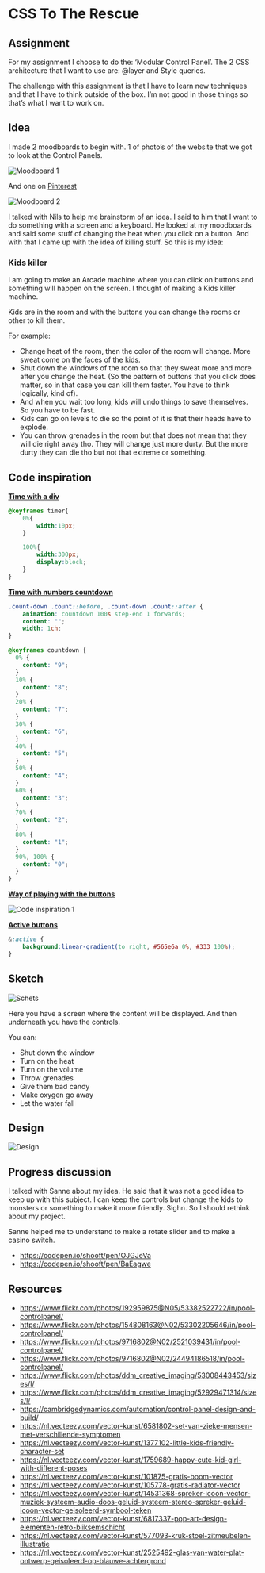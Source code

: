# CSS To The Rescue

## Assignment 
For my assignment I choose to do the: ‘Modular Control Panel’. 
The 2 CSS architecture that I want to use are: @layer and Style queries. 

The challenge with this assignment is that I have to learn new techniques and that I have to think outside of the box. I’m not good in those things so that’s what I want to work on. 

## Idea
I made 2 moodboards to begin with. 1 of photo’s of the website that we got to look at the Control Panels. 

![Moodboard 1](https://github.com/xiaonanpols21/css-to-the-rescue/blob/main/img/readme/moodboard-1.jpg)

And one on [Pinterest](https://nl.pinterest.com/xiaonanpols21/css-to-the-rescue/)

![Moodboard 2](https://github.com/xiaonanpols21/css-to-the-rescue/blob/main/img/readme/moodboard-2.png)

I talked with Nils to help me brainstorm of an idea. I said to him that I want to do something with a screen and a keyboard. He looked at my moodboards and said some stuff of changing the heat when you click on a button. And with that I came up with the idea of killing stuff. So this is my idea:

### Kids killer

I am going to make an Arcade machine where you can click on buttons and something will happen on the screen. I thought of making a Kids killer machine. 

Kids are in the room and with the buttons you can change the rooms or other to kill them. 

For example:

- Change heat of the room, then the color of the room will change. More sweat come on the faces of the kids.
- Shut down the windows of the room so that they sweat more and more after you change the heat. (So the pattern of buttons that you click does matter, so in that case you can kill them faster. You have to think logically, kind of).
- And when you wait too long, kids will undo things to save themselves. So you have to be fast.
- Kids can go on levels to die so the point of it is that their heads have to explode. 
- You can throw grenades in the room but that does not mean that they will die right away tho. They will change just more durty. But the more durty they can die tho but not that extreme or something. 

## Code inspiration

**[Time with a div](https://codepen.io/elad2412/pen/DBeNNZ?editors=1100)**
```css
@keyframes timer{
    0%{
        width:10px;
    }

    100%{
        width:300px; 
        display:block;
    }
}
```

**[Time with numbers countdown](https://codepen.io/elad2412/pen/wvabjXy?editors=1000)**

```css
.count-down .count::before, .count-down .count::after {
    animation: countdown 100s step-end 1 forwards;
    content: "";
    width: 1ch;
}

@keyframes countdown {
  0% {
    content: "9";
  }
  10% {
    content: "8";
  }
  20% {
    content: "7";
  }
  30% {
    content: "6";
  }
  40% {
    content: "5";
  }
  50% {
    content: "4";
  }
  60% {
    content: "3";
  }
  70% {
    content: "2";
  }
  80% {
    content: "1";
  }
  90%, 100% {
    content: "0";
  }
}
```

**[Way of playing with the buttons](https://codepen.io/sowg/pen/GRvQxpN?editors=0110)**

![Code inspiration 1](https://github.com/xiaonanpols21/css-to-the-rescue/blob/main/img/readme/codepen-inspiration-1.png)

**[Active buttons](https://codepen.io/brundolf/pen/beagbQ)**

```css
&:active {
    background:linear-gradient(to right, #565e6a 0%, #333 100%);
}
```

## Sketch
![Schets](https://github.com/xiaonanpols21/css-to-the-rescue/blob/main/img/readme/schets-1.png)

Here you have a screen where the content will be displayed. And then underneath you have the controls. 

You can:

- Shut down the window
- Turn on the heat
- Turn on the volume
- Throw grenades
- Give them bad candy
- Make oxygen go away
- Let the water fall

## Design
![Design](https://github.com/xiaonanpols21/css-to-the-rescue/blob/main/img/readme/design-1.png)

## Progress discussion
I talked with Sanne about my idea. He said that it was not a good idea to keep up with this subject. I can keep the controls but change the kids to monsters or something to make it more friendly. Sighn. So I should rethink about my project.

Sanne helped me to understand to make a rotate slider and to make a casino switch.

- https://codepen.io/shooft/pen/OJGJeVa
- https://codepen.io/shooft/pen/BaEagwe

## Resources
- https://www.flickr.com/photos/192959875@N05/53382522722/in/pool-controlpanel/
- https://www.flickr.com/photos/154808163@N02/53302205646/in/pool-controlpanel/
- https://www.flickr.com/photos/9716802@N02/2521039431/in/pool-controlpanel/
- https://www.flickr.com/photos/9716802@N02/24494186518/in/pool-controlpanel/
- https://www.flickr.com/photos/ddm_creative_imaging/53008443453/sizes/l/
- https://www.flickr.com/photos/ddm_creative_imaging/52929471314/sizes/l/
- https://cambridgedynamics.com/automation/control-panel-design-and-build/
- https://nl.vecteezy.com/vector-kunst/6581802-set-van-zieke-mensen-met-verschillende-symptomen
- https://nl.vecteezy.com/vector-kunst/1377102-little-kids-friendly-character-set
- https://nl.vecteezy.com/vector-kunst/1759689-happy-cute-kid-girl-with-different-poses
- https://nl.vecteezy.com/vector-kunst/101875-gratis-boom-vector
- https://nl.vecteezy.com/vector-kunst/105778-gratis-radiator-vector
- https://nl.vecteezy.com/vector-kunst/14531368-spreker-icoon-vector-muziek-systeem-audio-doos-geluid-systeem-stereo-spreker-geluid-icoon-vector-geisoleerd-symbool-teken
- https://nl.vecteezy.com/vector-kunst/6817337-pop-art-design-elementen-retro-bliksemschicht
- https://nl.vecteezy.com/vector-kunst/577093-kruk-stoel-zitmeubelen-illustratie
- https://nl.vecteezy.com/vector-kunst/2525492-glas-van-water-plat-ontwerp-geisoleerd-op-blauwe-achtergrond
